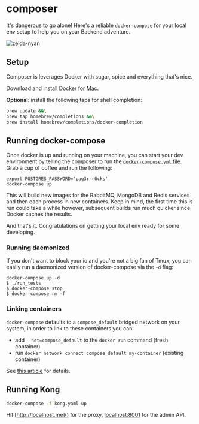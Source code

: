 # composer
It's dangerous to go alone! Here's a reliable `docker-compose` for your local env setup to help you on your Backend adventure.

![zelda-nyan](http://i1.kym-cdn.com/photos/images/original/000/402/521/a01.png "something something")

## Setup

Composer is leverages Docker with sugar, spice and everything that's nice.

Download and install [Docker for Mac][docker-mac].

**Optional**: install the following taps for shell completion:

```bash
brew update &&\
brew tap homebrew/completions &&\
brew install homebrew/completions/docker-completion
```

## Running docker-compose

Once docker is up and running on your machine, you can start your dev environment by telling the composer to run the [`docker-compose.yml` file][compose-file]. Grab a cup of coffee and run the following:

```
export POSTGRES_PASSWORD='pag3r-r0cks'
docker-compose up
```

This will build new images for the RabbitMQ, MongoDB and Redis services and then each process in new containers. Keep in mind, the first time this is run could take a while however, subsequent builds run much quicker since Docker caches the results.

And that's it. Congratulations on getting your local env ready for some developing.

### Running daemonized

If you don't want to block your io and you're not a big fan of Tmux, you can easily run a daemonized version of docker-compose via the `-d` flag:

```
docker-compose up -d
$ ./run_tests
$ docker-compose stop
$ docker-compose rm -f
```

### Linking containers

`docker-compose` defaults to a `compose_default` bridged network on your system, in order to link to these containers you can:

 - add `--net=compose_default` to the `docker run` command (fresh container)
 - run `docker network connect compose_default my-container` (existing container)

See [this article][linking] for details.

## Running Kong

```bash
docker-compose -f kong.yaml up
```

Hit [http://localhost.me]() for the proxy,
[localhost:8001](http://localhost:8001) for the admin API.

[compose-file]: https://docs.docker.com/compose/compose-file/
[docker-mac]: https://www.docker.com/products/docker#/mac
[linking]: http://blog.csainty.com/2016/07/connecting-docker-containers.html
